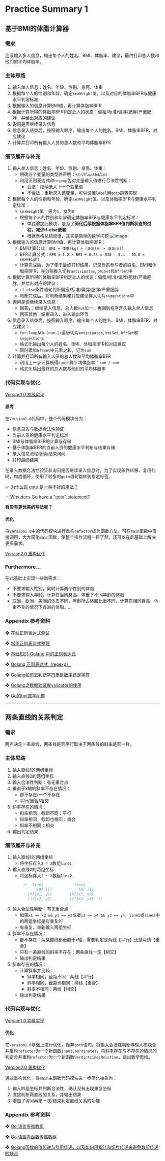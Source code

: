 # Practice Summary 1

## 基于BMI的体脂计算器
### 需求
连续输入多人信息，输出每个人的姓名、BMI、体脂率、建议，最终打印总人数和他们的平均体脂率。
### 主体思路
1. 输入单人信息：姓名、年龄、性别、身高、体重
2. 根据每个人的性别和年龄，确定`sexWeight`值，以及对应的体脂率BFR与健康水平判定标准
3. 根据输入的信息计算BMI值，再计算体脂率BFR
4. 根据计算所得的体脂率BFR判定此人的状态：偏瘦/标准/偏胖/肥胖/严重肥胖，并给出对应的建议 
5. 询问是否继续录入信息
6. 信息录入结束后，按照输入顺序，输出每个人的姓名、BMI、体脂率BFR、对应建议
7. 计算并打印所有输入人员的总人数和平均体脂率BFR
### 细节展开与补充
1. 输入单人信息：姓名、年龄、性别、身高、体重：
   - 明确五个变量的类型并声明：`str`/`float64`/`int`  
   - 利用正则表达式和`regexp`包对变量输入值进行合法性判断：
     - 合法：继续录入下一个变量值
     - 不合法：重新录入该变量，可以设置`label`用`goto`跳转实现  
2. 根据每个人的性别和年龄，确定`sexWeight`值，以及体脂率BFR与健康水平判定标准：  
   - `sexWeight`值：男为`1`，女为`0`
   - 根据每个人的性别和年龄确定体脂率BFR与健康水平判定标准：
     - 单独增加此模块，是为了**简化后续根据体脂率BFR值判断状态的过程，减少if-else嵌套**
     - 根据表格总结规律，其实是简单的数学问题
![image](https://github.com/AdaSheng07/ready.to.go/blob/b86cbb5fbd925dee911c45aea541a8ad32767a3d/000.homework/img.png)
3. 根据输入的信息计算BMI值，再计算体脂率BFR：
   - BMI计算公式：`BMI = 体重(kg) ÷ (身高(m) × 身高(m))`
   - BFR计算公式：`BFR = 1.2 × BMI + 0.23 × 年龄 - 5.4 - 10.8 × sexWeight`
   - 计算完成后，为了便于最终打印结果，记录当前参与者的姓名、BMI和体脂率BFR，并分别推入切片`anticipates`, `bmiSet`和`bfrSet`中
4. 根据计算所得的体脂率BFR判定此人的状态：偏瘦/标准/偏胖/肥胖/严重肥胖，并给出对应的建议：
   - `if-else`条件语句判断偏瘦/标准/偏胖/肥胖/严重肥胖
   - 判断完成后，将判断结果和对应建议存入切片`suggestions`中
5. 询问是否继续录入信息：
   - 回答`y`：继续录入信息，总人数`num`加一，再回到程序开头输入单人信息
   - 回答其他：结束录入，进入输出环节
6. 信息录入结束后，按照输入顺序，输出每个人的姓名、BMI、体脂率BFR、对应建议：
   - `for-loop`从`0-(num-1)`遍历切片`anticipates`, `bmiSet`, `bfrSet`和`suggestions`
   - 格式化输出每个人的姓名、BMI、体脂率BFR和对应建议
   - 同时累加`bfrSet`中元素之和，记为`sum`
7. 计算并打印所有输入人员的总人数和平均体脂率BFR
   - 利用上一步计算所得`sum`计算平均体脂率：`sum / num`
   - 格式化输出最终的总人数与他们的平均体脂率

### 代码实现与优化
[Version1.0 初级实现](https://github.com/AdaSheng07/ready.to.go/blob/69d48f3fe29d5566806013519d09fb50a516c6db/000.homework/0001.bmiCalculator1/main.go)

#### 思考
在`Version1.0`代码中，整个代码模块分为：
- 信息录入与数据合法性验证
- 当前人员的健康水平判定标准
- BMI与体脂率BFR的计算与存储
- 基于体脂率BFR的当前人员的健康水平判断与结果存储
- 录入信息流程继续/结束询问
- 打印最终结果

在录入数据合法性验证和询问是否继续录入信息时，为了实现条件转移，复用代码，构成循环，使用了较多的`goto`语句跳转到指定标签。

☞ [为什么说 goto 是一种不好的用法？](https://www.zhihu.com/question/20259336)

☞ [Why does Go have a "goto" statement?](https://stackoverflow.com/questions/11064981/why-does-go-have-a-goto-statement)

**有没有更优美的写法呢？**

#### 优化
将`Version1.0`中的代码模块进行重构`refactor`成为函数方法，可在`main`函数中直接调用，大大简化`main`函数，使整个操作流程一目了然，还可以在此基础上解决更多需求。

[Version2.0 重构优化](https://github.com/AdaSheng07/ready.to.go/blob/d1483b82411414f66b69b75ba994f174f14490d0/000.homework/0001.bmiCalculator2/main.go)

### Furthermore...
在此基础上实现一些新需求：
- 不要求输入性别，同时计算两个性别的体脂
- 不要求输入年龄，计算在当前身高、体重下不同年龄的体脂
- 亚洲、欧洲、美洲的体质不同，年龄所占体脂比重不同，计算在相同身高、体重不变的情况下各洲的体脂......

### Appendix 参考资料

❖ ︎[在线正则表达式测试](https://tool.oschina.net/regex/)  

❖ [常用正则表达式整理](https://xie.infoq.cn/article/7bf17ad93009c4a1f3045ea26)

❖ [基础知识-Golang 中的正则表达式](https://www.cnblogs.com/williamjie/p/9686311.html)

❖ [Golang 正则表达式（regexp）](https://cloud.tencent.com/developer/article/1706173)

❖ [Golang如何去判断字符串是数字还是字符](https://studygolang.com/topics/8696)

❖ [Golang之数据验证库validator的使用](https://juejin.cn/post/6990918041395544077)

❖ [Go的fmt效率问题](http://z-rui.github.io/post/2017/03/go-scanf/)

---
## 两条直线的关系判定

### 需求
两点决定一条直线，两条线是否平行取决于两条线的斜率是否一样。

### 主体思路

1. 输入直线1的两组坐标
2. 输入直线2的两组坐标 
3. 输入合法性判断：有无重合点 
4. 垂直于x轴的斜率不存在情况：
   - 都不存在/一个不存在
   - 平行/重合/相交 
5. 斜率存在的情况：
   - 斜率相同，截距不同：平行
   - 斜率相同，截距也相同：重合
   - 斜率不相同：相交
6. 输出判定结果

### 细节展开与补充

1. 输入直线1的两组坐标
   - 将坐标存入`2 * 2`数组`line1`
2. 输入直线2的两组坐标
   - 将坐标存入`2 * 2`数组`line2`
   ```go
        /*  line1              line2
              [0] [1]            [0] [1]
          [0]{x1, y1}        [0]{x3, y3}
          [1]{x2, y2}        [1]{x4, y4}  */
   ```
3. 输入合法性判断：有无重合点
   - 如果`x1 == x2 && y1 == y2`或者`x3 == x4 && y3 == y4`，`line1`或`line2`中的两组坐标是有重复的
   - 有重复，重新输入两组坐标
4. 斜率不存在情况：
    - 都不存在：两条直线都垂直于x轴，需要判定是两线【平行】还是两线【重合】
    - 只有一条直线的斜率不存在：两条直线一定【相交】
    - 输出判定结果
5. 斜率存在的情况：
    - 计算斜率并比较：
        - 斜率相同，截距不同：两线【平行】
        - 斜率相同，截距也相同：两线【重合】
        - 斜率不相同：两线【相交】
    - 输出判定结果

### 代码实现与优化

[Version1.0 初级实现](https://github.com/AdaSheng07/ready.to.go/blob/69d48f3fe29d5566806013519d09fb50a516c6db/000.homework/0002.parallelLines1/main.go)

#### 优化
在`Version1.0`基础上进行优化，抛弃`goto`语句，将输入合法性判断与输入模块合并重构`refactor`为一个新函数`InputCoordinates`，将斜率存在与不存在的情况的判定合并重构`refactor`为一个新函数`VerdictLinesRelation`，跳出数学思维。

[Version2.0 重构优化](https://github.com/AdaSheng07/ready.to.go/blob/a07834efef9ad9a42339682a36058524a75d7d4c/000.homework/0002.parallelLines2/main.go)

通过重构优化，将`main`主函数代码模块进一步简化抽象为：
1. 输入四组坐标并判断合法性，确认没有出现重复坐标
2. 直接判断两直线的关系，并输出结果
3. 增加了询问再来一次/结束判定直线关系的功能

### Appendix 参考资料
❖ ︎[Go 语言多维数组](https://www.runoob.com/go/go-multi-dimensional-arrays.html)

❖ ︎[Go 语言向函数传递数组](https://www.runoob.com/go/go-passing-arrays-to-functions.html)

❖ ︎[Golang函数的值传递与引用传递，以及如何用指针和切片传递来避免数组传递的缺点](https://blog.csdn.net/benben_2015/article/details/80884537)
